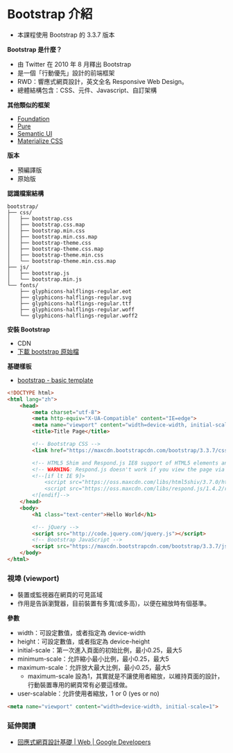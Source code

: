 # Bootstrap 介紹

* 本課程使用 Bootstrap 的 3.3.7 版本

**Bootstrap 是什麼？**

* 由 Twitter 在 2010 年 8 月釋出 Bootstrap
* 是一個「行動優先」設計的前端框架
* RWD：響應式網頁設計，英文全名 Responsive Web Design。
* 總體結構包含：CSS、元件、Javascript、自訂架構

**其他類似的框架**

* [Foundation](http://foundation.zurb.com/)
* [Pure](http://purecss.io/)
* [Semantic UI](https://semantic-ui.com/)
* [Materialize CSS](http://materializecss.com/)

**版本**

* 預編譯版
* 原始版

**認識檔案結構**

```
bootstrap/
├── css/
│   ├── bootstrap.css
│   ├── bootstrap.css.map
│   ├── bootstrap.min.css
│   ├── bootstrap.min.css.map
│   ├── bootstrap-theme.css
│   ├── bootstrap-theme.css.map
│   ├── bootstrap-theme.min.css
│   └── bootstrap-theme.min.css.map
├── js/
│   ├── bootstrap.js
│   └── bootstrap.min.js
└── fonts/
    ├── glyphicons-halflings-regular.eot
    ├── glyphicons-halflings-regular.svg
    ├── glyphicons-halflings-regular.ttf
    ├── glyphicons-halflings-regular.woff
    └── glyphicons-halflings-regular.woff2
```

<!-- 聊：以前 icon 的做法，現在 icon 的做法。-->

**安裝 Bootstrap**

* CDN
* [下載 bootstrap 原始檔](https://github.com/twbs/bootstrap/releases/download/v3.3.7/bootstrap-3.3.7-dist.zip)

**基礎樣板**

* [bootstrap - basic template](http://getbootstrap.com/getting-started/#template)

```html
<!DOCTYPE html>
<html lang="zh">
    <head>
        <meta charset="utf-8">
        <meta http-equiv="X-UA-Compatible" content="IE=edge">
        <meta name="viewport" content="width=device-width, initial-scale=1">
        <title>Title Page</title>

        <!-- Bootstrap CSS -->
        <link href="https://maxcdn.bootstrapcdn.com/bootstrap/3.3.7/css/bootstrap.min.css" rel="stylesheet" integrity="sha384-BVYiiSIFeK1dGmJRAkycuHAHRg32OmUcww7on3RYdg4Va+PmSTsz/K68vbdEjh4u" crossorigin="anonymous">

        <!-- HTML5 Shim and Respond.js IE8 support of HTML5 elements and media queries -->
        <!-- WARNING: Respond.js doesn't work if you view the page via file:// -->
        <!--[if lt IE 9]>
            <script src="https://oss.maxcdn.com/libs/html5shiv/3.7.0/html5shiv.js"></script>
            <script src="https://oss.maxcdn.com/libs/respond.js/1.4.2/respond.min.js"></script>
        <![endif]-->
    </head>
    <body>
        <h1 class="text-center">Hello World</h1>

        <!-- jQuery -->
        <script src="http://code.jquery.com/jquery.js"></script>
        <!-- Bootstrap JavaScript -->
        <script src="https://maxcdn.bootstrapcdn.com/bootstrap/3.3.7/js/bootstrap.min.js" integrity="sha384-Tc5IQib027qvyjSMfHjOMaLkfuWVxZxUPnCJA7l2mCWNIpG9mGCD8wGNIcPD7Txa" crossorigin="anonymous"></script>
    </body>
</html>
```

### 視埠 (viewport)

* 裝置或監視器在網頁的可見區域
* 作用是告訴瀏覽器，目前裝置有多寬(或多高)，以便在縮放時有個基準。

**參數**

* width：可設定數值，或者指定為 device-width
* height：可設定數值，或者指定為 device-height
* initial-scale：第一次進入頁面的初始比例，最小0.25，最大5
* minimum-scale：允許縮小最小比例，最小0.25，最大5
* maximum-scale：允許放大最大比例，最小0.25，最大5
    * maximum-scale 設為1，其實就是不讓使用者縮放，以維持頁面的設計，行動裝置專用的網頁常有必要這樣做。
* user-scalable：允許使用者縮放，1 or 0 (yes or no)

```html
<meta name="viewport" content="width=device-width, initial-scale=1">
```

### 延伸閱讀

* [回應式網頁設計基礎 | Web | Google Developers](https://developers.google.com/web/fundamentals/design-and-ui/responsive/?hl=zh-tw)